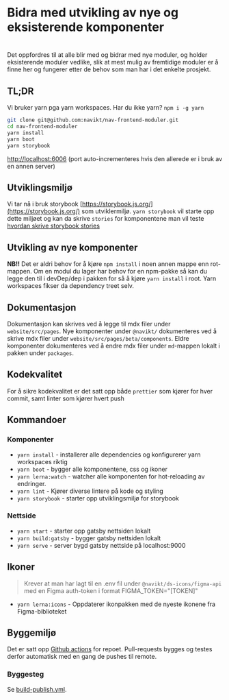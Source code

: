 # Bidra med utvikling av nye og eksisterende komponenter

#

Det oppfordres til at alle blir med og bidrar med nye moduler, og holder eksisterende moduler vedlike,
slik at mest mulig av fremtidige moduler er å finne her og fungerer etter de behov som man har i det enkelte prosjekt.

## TL;DR

Vi bruker yarn pga yarn workspaces. Har du ikke yarn? `npm i -g yarn`

```sh
git clone git@github.com:navikt/nav-frontend-moduler.git
cd nav-frontend-moduler
yarn install
yarn boot
yarn storybook
```

[http://localhost:6006](http://localhost:6006) (port auto-incrementeres hvis den allerede er i bruk av en annen server)

## Utviklingsmiljø

Vi tar nå i bruk storybook [https://storybook.js.org/](https://storybook.js.org/) som utviklermiljø.
`yarn storybook` vil starte opp dette miljøet og kan da skrive `stories` for komponentene man vil teste [hvordan skrive storybook stories](https://storybook.js.org/docs/react/writing-stories/introduction)

## Utvikling av nye komponenter

**NB!!** Det er aldri behov for å kjøre `npm install` i noen annen mappe enn rot-mappen.
Om en modul du lager har behov for en npm-pakke så kan du legge den til i devDep/dep i pakken for så å kjøre `yarn install` i root. Yarn workspaces fikser da dependency treet selv.

## Dokumentasjon

Dokumentasjon kan skrives ved å legge til mdx filer under `website/src/pages`. Nye komponenter under `@navikt/` dokumenteres ved å skrive mdx filer under `website/src/pages/beta/components`. Eldre komponenter dokumenteres ved å endre mdx filer under `md`-mappen lokalt i pakken under `packages`.

## Kodekvalitet

For å sikre kodekvalitet er det satt opp både `prettier` som kjører for hver commit, samt linter som kjører hvert push

## Kommandoer

### Komponenter

- `yarn install` - installerer alle dependencies og konfigurerer yarn workspaces riktig
- `yarn boot` - bygger alle komponentene, css og ikoner
- `yarn lerna:watch` - watcher alle komponenten for hot-reloading av endringer.
- `yarn lint` - Kjører diverse lintere på kode og styling
- `yarn storybook` - starter opp utviklingsmiljø for storybook

### Nettside

- `yarn start` - starter opp gatsby nettsiden lokalt
- `yarn build:gatsby` - bygger gatsby nettsiden lokalt
- `yarn serve` - server bygd gatsby nettside på localhost:9000

## Ikoner

> Krever at man har lagt til en .env fil under `@navikt/ds-icons/figma-api` med en Figma auth-token i format FIGMA_TOKEN="[TOKEN]"

- `yarn lerna:icons` - Oppdaterer ikonpakken med de nyeste ikonene fra Figma-biblioteket

## Byggemiljø

Det er satt opp [Github actions](https://github.com/navikt/nav-frontend-moduler/actions) for repoet.
Pull-requests bygges og testes derfor automatisk med en gang de pushes til remote.

### Byggesteg

Se [build-publish.yml](https://github.com/navikt/nav-frontend-moduler/blob/master/.github/workflows/build-publish.yml).
